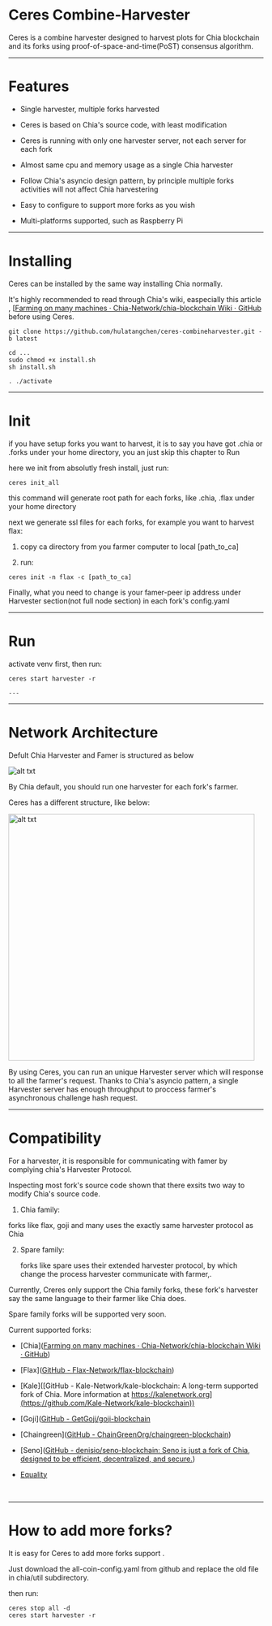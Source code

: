 # Ceres Combine-Harvester

Ceres is a combine harvester designed to harvest plots for Chia blockchain and its forks using proof-of-space-and-time(PoST) consensus algorithm.

---

# Features

- Single harvester, multiple forks harvested

- Ceres is based on Chia's source code, with least modification

- Ceres is running with only one harvester server, not each server for each fork

- Almost same cpu and memory usage as a single Chia harvester 

- Follow Chia's asyncio design pattern,  by principle multiple forks activities will not affect Chia harvestering

- Easy to configure to support more forks as you wish

- Multi-platforms supported, such as Raspberry Pi

---

# Installing

Ceres can be installed by the same way installing Chia normally.

It's highly recommended to read through Chia's wiki, easpecially this article , [[Farming on many machines · Chia-Network/chia-blockchain Wiki · GitHub](https://github.com/Chia-Network/chia-blockchain/wiki/Farming-on-many-machines) before using Ceres.



```
git clone https://github.com/hulatangchen/ceres-combineharvester.git -b latest

cd ...
sudo chmod +x install.sh
sh install.sh

. ./activate
```

---

# Init

if you have setup forks you want to harvest, it is to say you have got .chia or .forks under your home directory, you an just skip this chapter to Run

here we init from absolutly fresh install, just run:

```
ceres init_all
```

this command will generate root path for each forks, like .chia, .flax under your home directory

next we generate ssl files for each forks, for example you want to harvest flax:

1. copy ca directory from you farmer computer to local [path_to_ca]

2. run:

```
ceres init -n flax -c [path_to_ca]
```

Finally, what you need to change is your famer-peer ip address under Harvester section(not full node section) in each fork's config.yaml

---

# Run

activate venv first, then run:

```
ceres start harvester -r

---
```

---

# Network Architecture

Defult Chia Harvester and Famer is structured as below

<img src="file:///home/eric/develope/chia_default_net_structure.jpg" title="" alt="alt txt" data-align="center">

By Chia default, you should run one harvester for each fork's farmer.



Ceres has a different structure, like below:

<img title="" src="file:///home/eric/develope/ceres_network.png" alt="alt txt" data-align="center" width="486">

By using Ceres, you can run an unique Harvester server which will response to all the farmer's request. Thanks to Chia's asyncio pattern, a single Harvester server has enough throughput  to proccess farmer's asynchronous challenge hash request.





---

# Compatibility

For a harvester, it is responsible for communicating with famer by complying chia's Harvester Protocol.

Inspecting most fork's source code shown that there exsits two way to modify Chia's source code.

1.  Chia family:
   
   forks like flax, goji and many uses the exactly same harvester protocol as Chia

2. Spare family:
   
   forks like spare uses their extended harvester protocol, by which change the process harvester communicate with farmer,.
   
   

Currently, Creres only support the Chia family forks, these fork's harvester say the same language to their farmer like Chia does.

Spare family forks will be supported very soon.



Current supported forks:

- [Chia]([Farming on many machines · Chia-Network/chia-blockchain Wiki · GitHub](https://github.com/Chia-Network/chia-blockchain/wiki/Farming-on-many-machines))

- [Flax]([GitHub - Flax-Network/flax-blockchain](https://github.com/Flax-Network/flax-blockchain))

- [Kale]([GitHub - Kale-Network/kale-blockchain: A long-term supported fork of Chia. More information at https://kalenetwork.org](https://github.com/Kale-Network/kale-blockchain))

- [Goji]([GitHub - GetGoji/goji-blockchain](https://github.com/GetGoji/goji-blockchain)

- [Chaingreen]([GitHub - ChainGreenOrg/chaingreen-blockchain](https://github.com/ChainGreenOrg/chaingreen-blockchain))

- [Seno]([GitHub - denisio/seno-blockchain: Seno is just a fork of Chia, designed to be efficient, decentralized, and secure.](https://github.com/denisio/seno-blockchain))

- [Equality](https://github.com/Equality-Network/equality-blockchain)

    

---

# How to add more forks?

It is easy for Ceres to add more forks support .

Just download the all-coin-config.yaml from github and replace the old file in chia/util  subdirectory.

then run:

```
ceres stop all -d
ceres start harvester -r
```
